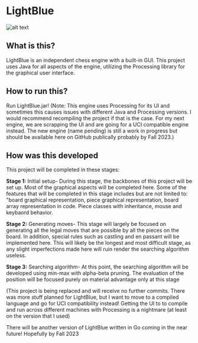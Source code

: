 # LightBlue

![alt text](https://user-images.githubusercontent.com/56414801/197311485-cc12c815-b695-46b7-87bf-4c9fe11017b9.png)


## What is this?
LightBlue is an independent chess engine with a built-in GUI. This project uses Java for all aspects of the engine, utilizing the Processing library for
the graphical user interface.


## How to run this?
Run LightBlue.jar!
(Note: This engine uses Processing for its UI and sometimes this causes issues with different Java and Processing versions. I would recommend recompiling the project if that is the case. For my next engine, we are scrapping the UI and are going for a UCI compatible engine instead. The new engine (name pending) is still a work in progress but should be available here on GitHub publically probably by Fall 2023.)


## How was this developed
This project will be completed in these stages:

<b>Stage 1:</b> Initial setup- During this stage, the backbones of this project will be set up. Most of the graphical aspects will be completed here. Some of the features
         that will be completed in this stage includes but are not limited to: "board graphical representation, piece graphical representation, board array representation 
         in code. Piece classes with inheritance, mouse and keybaord behavior.
         
<b>Stage 2:</b> Generating moves- This stage will largely be focused on generating all the legal moves that are possible by all the pieces on the board. In addition, special rules
         such as castling and en passant will be implemented here. This will likely be the longest and most difficult stage, as any slight imperfections made here will ruin render the searching algorithm useless.
        
<b>Stage 3:</b> Searching algorithm- At this point, the searching algorithm will be developed using min-max with alpha-beta pruning. The evaluation of the position will be focused purely
         on material advantage only at this stage
         


(This project is being replaced and will receive no further commits. There was more stuff planned for LightBlue, but I want to move to a compiled language and go for UCI compatibility instead! Getting the UI to to compile and run across different machines with Processing is a nightmare (at least on the version that I used)


There will be another version of LightBlue written in Go coming in the near future! Hopefully by Fall 2023

